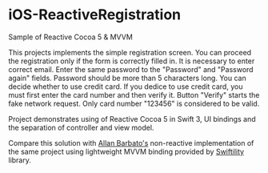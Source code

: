 # iOS-ReactiveRegistration

Sample of Reactive Cocoa 5 & MVVM

This projects implements the simple registration screen. You can proceed the registration only if the form is correctly filled in. It is necessary to enter correct email. Enter the same password to the "Password" and "Password again" fields. Password should be more than 5 characters long. You can decide whether to use credit card. If you dedice to use credit card, you must first enter the card number and then verify it. Button "Verify" starts the fake network request. Only card number "123456" is considered to be valid.

Project demonstrates using of Reactive Cocoa 5 in Swift 3, UI bindings and the separation of controller and view model.

Compare this solution with [Allan Barbato's](https://github.com/allbto/iOS-DynamicRegistration) non-reactive implementation of the same project using lightweight MVVM binding provided by [Swiftility](https://github.com/allbto/iOS-Swiftility) library.

